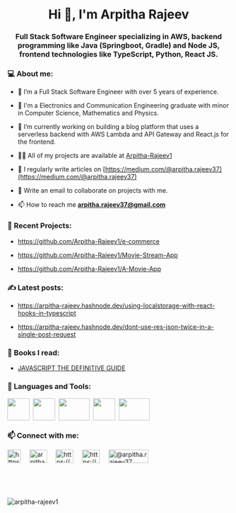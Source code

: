 <h1 align="center">Hi 👋, I'm Arpitha Rajeev</h1>
<h3 align="center">Full Stack Software Engineer specializing in AWS, backend programming like Java (Springboot, Gradle) and Node JS, frontend technologies like TypeScript, Python, React JS.</h3>

 <h3 align="left">💻 About me:</h3>

- 🔭 I’m a Full Stack Software Engineer with over 5 years of experience.

- 🌱 I'm a Electronics and Communication Engineering graduate with minor in Computer Science, Mathematics and Physics.

- 👯 I’m currently working on building a blog platform that uses a serverless backend with AWS Lambda and API Gateway and React.js for the frontend.

- 👨‍💻 All of my projects are available at [Arpitha-Rajeev1](https://github.com/Arpitha-Rajeev1)

- 📝 I regularly write articles on [https://medium.com/@arpitha.rajeev37](https://medium.com/@arpitha.rajeev37)

- 💬 Write an email to collaborate on projects with me.

- 📫 How to reach me **arpitha.rajeev37@gmail.com**

<h3 align="left">🔧 Recent Projects:</h3>

- https://github.com/Arpitha-Rajeev1/e-commerce

- https://github.com/Arpitha-Rajeev1/Movie-Stream-App

- https://github.com/Arpitha-Rajeev1/A-Movie-App

<h3 align="left">✍ Latest posts:</h3>

- https://arpitha-rajeev.hashnode.dev/using-localstorage-with-react-hooks-in-typescript

- https://arpitha-rajeev.hashnode.dev/dont-use-res-json-twice-in-a-single-post-request

<h3 align="left">📖 Books I read:</h3>

- <a href="https://m.media-amazon.com/images/P/B088P9Q6BB.01._SCLZZZZZZZ_SX500_.jpg" target="_blank">JAVASCRIPT THE DEFINITIVE GUIDE</a> &nbsp;

<h3 align="left">🔧 Languages and Tools:</h3>
<p align="left">
 <img align="center" src="https://www.computerhope.com/jargon/j/javascript.png" height="50" width="50" />&nbsp;
 <img align="center" src="https://www.tutorialsteacher.com/Content/images/home/typescript.svg" height="50" width="50" />&nbsp;
 <img align="center" src="https://www.datocms-assets.com/45470/1631110818-logo-react-js.png" height="50" width="70" />&nbsp;
 <img align="center" src="https://www.rlogical.com/wp-content/uploads/2021/08/Rlogical-Blog-Images-thumbnail.png" height="50" width="50" />&nbsp;
 <img align="center" src="https://www.devonblog.com/wp-content/uploads/2022/06/tailwind-thumb.jpg" height="50" width="70" />&nbsp;
</p>
 
<h3 align="left">📫 Connect with me:</h3>

<p align="left">
 <a href="https://www.linkedin.com/in/arpitha-rajeev-1107b3203/" target="_blank"><img align="center" src="https://cdn-icons-png.flaticon.com/512/145/145807.png" alt="https://www.linkedin.com/in/arpitha-rajeev-1107b3203/" height="30" width="30" /></a> &nbsp; &nbsp;
 <a href="https://twitter.com/arpitha_rajeev" target="_blank"><img align="center" src="https://seeklogo.com/images/T/twitter-logo-C591CF37A1-seeklogo.com.png" alt="arpitha_rajeev" height="30" width="40" /></a> &nbsp; &nbsp;
 <a href="https://arpitha-rajeev.hashnode.dev/" target="_blank"><img align="center" src="https://cdn.hashnode.com/res/hashnode/image/upload/v1611902473383/CDyAuTy75.png?auto=compress" alt="https://arpitha-rajeev.hashnode.dev/" height="30" width="40" /></a> &nbsp; &nbsp;
 <a href="https://dev.to/arpitharajeev1" target="_blank"><img align="center" src="https://res.cloudinary.com/practicaldev/image/fetch/s--R9qwOwpC--/c_limit%2Cf_auto%2Cfl_progressive%2Cq_auto%2Cw_880/https://thepracticaldev.s3.amazonaws.com/i/78hs31fax49uwy6kbxyw.png" alt="https://dev.to/arpitharajeev1" height="30" width="40" /></a> &nbsp; &nbsp;
 <a href="https://medium.com/@arpitha.rajeev37" target="_blank"><img align="center" src="https://miro.medium.com/max/8976/1*Ra88BZ-CSTovFS2ZSURBgg.png" alt="@arpitha.rajeev37" height="30" width="90" /></a>
</p>


<br />
<br />
<br />

<p><img align="center" src="https://github-readme-stats.vercel.app/api/top-langs?username=arpitha-rajeev1&show_icons=true&locale=en&layout=compact" alt="arpitha-rajeev1" /></p>
